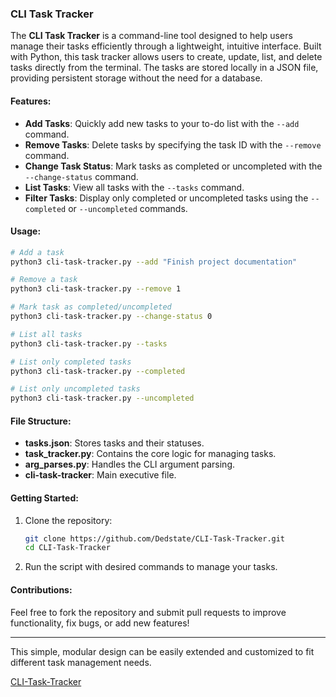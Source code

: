 ### CLI Task Tracker

The **CLI Task Tracker** is a command-line tool designed to help users manage their tasks efficiently through a lightweight, intuitive interface. Built with Python, this task tracker allows users to create, update, list, and delete tasks directly from the terminal. The tasks are stored locally in a JSON file, providing persistent storage without the need for a database.

#### Features:
- **Add Tasks**: Quickly add new tasks to your to-do list with the `--add` command.
- **Remove Tasks**: Delete tasks by specifying the task ID with the `--remove` command.
- **Change Task Status**: Mark tasks as completed or uncompleted with the `--change-status` command.
- **List Tasks**: View all tasks with the `--tasks` command.
- **Filter Tasks**: Display only completed or uncompleted tasks using the `--completed` or `--uncompleted` commands.

#### Usage:
```bash
# Add a task
python3 cli-task-tracker.py --add "Finish project documentation"

# Remove a task
python3 cli-task-tracker.py --remove 1

# Mark task as completed/uncompleted
python3 cli-task-tracker.py --change-status 0

# List all tasks
python3 cli-task-tracker.py --tasks

# List only completed tasks
python3 cli-task-tracker.py --completed

# List only uncompleted tasks
python3 cli-task-tracker.py --uncompleted
```

#### File Structure:
- **tasks.json**: Stores tasks and their statuses.
- **task_tracker.py**: Contains the core logic for managing tasks.
- **arg_parses.py**: Handles the CLI argument parsing.
- **cli-task-tracker**: Main executive file.

#### Getting Started:
1. Clone the repository:
    ```bash
    git clone https://github.com/Dedstate/CLI-Task-Tracker.git
    cd CLI-Task-Tracker
    ```

2. Run the script with desired commands to manage your tasks.

#### Contributions:
Feel free to fork the repository and submit pull requests to improve functionality, fix bugs, or add new features!

---

This simple, modular design can be easily extended and customized to fit different task management needs.

[CLI-Task-Tracker](https://github.com/Dedstate/CLI-Task-Tracker.git)
